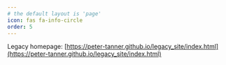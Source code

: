 ```yaml
---
# the default layout is 'page'
icon: fas fa-info-circle
order: 5
---
```


Legacy homepage: [https://peter-tanner.github.io/legacy_site/index.html](https://peter-tanner.github.io/legacy_site/index.html)
